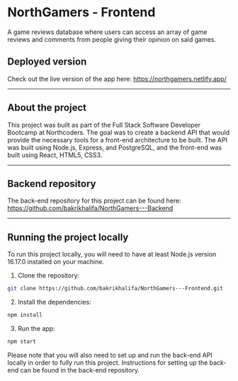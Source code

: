 # NorthGamers - Frontend

A game reviews database where users can access an array of game reviews and comments from people giving their opinion on said games.

## Deployed version

Check out the live version of the app here: https://northgamers.netlify.app/

---

## About the project

This project was built as part of the Full Stack Software Developer Bootcamp at Northcoders. The goal was to create a backend API that would provide the necessary tools for a front-end architecture to be built. The API was built using Node.js, Express, and PostgreSQL, and the front-end was built using React, HTML5, CSS3.

---

## Backend repository

The back-end repository for this project can be found here: https://github.com/bakrikhalifa/NorthGamers---Backend

---

## Running the project locally

To run this project locally, you will need to have at least Node.js version 16.17.0 installed on your machine.

1. Clone the repository:

```bash
git clone https://github.com/bakrikhalifa/NorthGamers---Frontend.git
```

2. Install the dependencies:

```bash
npm install
```

3. Run the app:

```bash
npm start
```

Please note that you will also need to set up and run the back-end API locally in order to fully run this project. Instructions for setting up the back-end can be found in the back-end repository.